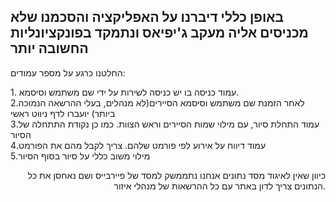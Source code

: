 <h2>באופן כללי דיברנו על האפליקציה והסכמנו שלא מכניסים אליה מעקב ג'יפיאס ונתמקד בפונקציונליות החשובה יותר</h2>
החלטנו כרגע על מספר עמודים:<br>
<p>
1. עמוד כניסה בו יש כניסה לשירות על ידי שם משתמש וסיסמא.<br>
2.לאחר הזמנת שם משתמש וסיסמא הסיירים(לא מנהלים, בעלי ההרשאה הנמוכה ביותר) יועברו לדף ניווט ראשי<br>
3.עמוד התחלת סיור, עם מילוי שמות הסיירים וראש הצוות. כמו כן נקודת התתחלה של הסיור<br>
4.עמוד דיווח על אירוע לפי פורמט שלהם. צריך לקבל מהם את הפורמט<br>
5.מילוי משוב כללי על סיור בסוף הסיור<br>
</p>

<p align="right">
כיוון שאין לאיגוד מסד נתונים אנחנו נתממשק למסד של פיירבייס ושם נאחסן את כל הנתונים
צריך לדון באתר עם כל ההרשאות של מנהלי איזור.
</p>
